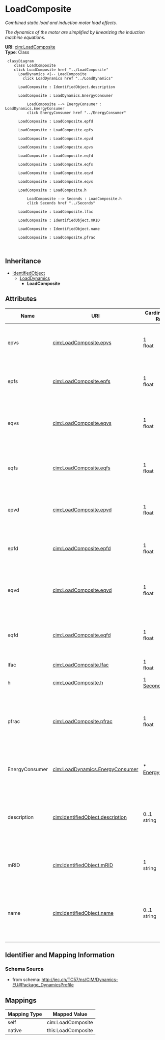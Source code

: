 # LoadComposite


_Combined static load and induction motor load effects._

_The dynamics of the motor are simplified by linearizing the induction machine equations._





**URI**: [cim:LoadComposite](http://iec.ch/TC57/CIM100#LoadComposite)<br />
**Type**: Class




```mermaid
 classDiagram
    class LoadComposite
    click LoadComposite href "../LoadComposite"
      LoadDynamics <|-- LoadComposite
        click LoadDynamics href "../LoadDynamics"
      
      LoadComposite : IdentifiedObject.description
        
      LoadComposite : LoadDynamics.EnergyConsumer
        
          LoadComposite --> EnergyConsumer : LoadDynamics.EnergyConsumer
          click EnergyConsumer href "../EnergyConsumer"
        
      LoadComposite : LoadComposite.epfd
        
      LoadComposite : LoadComposite.epfs
        
      LoadComposite : LoadComposite.epvd
        
      LoadComposite : LoadComposite.epvs
        
      LoadComposite : LoadComposite.eqfd
        
      LoadComposite : LoadComposite.eqfs
        
      LoadComposite : LoadComposite.eqvd
        
      LoadComposite : LoadComposite.eqvs
        
      LoadComposite : LoadComposite.h
        
          LoadComposite --> Seconds : LoadComposite.h
          click Seconds href "../Seconds"
        
      LoadComposite : LoadComposite.lfac
        
      LoadComposite : IdentifiedObject.mRID
        
      LoadComposite : IdentifiedObject.name
        
      LoadComposite : LoadComposite.pfrac
        
      
```





## Inheritance
* [IdentifiedObject](IdentifiedObject.md)
    * [LoadDynamics](LoadDynamics.md)
        * **LoadComposite**



## Attributes


| Name | URI | Cardinality and Range | Description | Inheritance |
| ---  | --- | --- | --- | --- |
| epvs | [cim:LoadComposite.epvs](http://iec.ch/TC57/CIM100#LoadComposite.epvs) | 1 <br />  float  | Active load-voltage dependence index (static) (<i>Epvs</i>) | direct |
| epfs | [cim:LoadComposite.epfs](http://iec.ch/TC57/CIM100#LoadComposite.epfs) | 1 <br />  float  | Active load-frequency dependence index (static) (<i>Epfs</i>) | direct |
| eqvs | [cim:LoadComposite.eqvs](http://iec.ch/TC57/CIM100#LoadComposite.eqvs) | 1 <br />  float  | Reactive load-voltage dependence index (static) (<i>Eqvs</i>) | direct |
| eqfs | [cim:LoadComposite.eqfs](http://iec.ch/TC57/CIM100#LoadComposite.eqfs) | 1 <br />  float  | Reactive load-frequency dependence index (static) (<i>Eqfs</i>) | direct |
| epvd | [cim:LoadComposite.epvd](http://iec.ch/TC57/CIM100#LoadComposite.epvd) | 1 <br />  float  | Active load-voltage dependence index (dynamic) (<i>Epvd</i>) | direct |
| epfd | [cim:LoadComposite.epfd](http://iec.ch/TC57/CIM100#LoadComposite.epfd) | 1 <br />  float  | Active load-frequency dependence index (dynamic) (<i>Epfd</i>) | direct |
| eqvd | [cim:LoadComposite.eqvd](http://iec.ch/TC57/CIM100#LoadComposite.eqvd) | 1 <br />  float  | Reactive load-voltage dependence index (dynamic) (<i>Eqvd</i>) | direct |
| eqfd | [cim:LoadComposite.eqfd](http://iec.ch/TC57/CIM100#LoadComposite.eqfd) | 1 <br />  float  | Reactive load-frequency dependence index (dynamic) (<i>Eqfd</i>) | direct |
| lfac | [cim:LoadComposite.lfac](http://iec.ch/TC57/CIM100#LoadComposite.lfac) | 1 <br />  float  | Loading factor (<i>L</i><i><sub>fac</sub></i>) | direct |
| h | [cim:LoadComposite.h](http://iec.ch/TC57/CIM100#LoadComposite.h) | 1 <br />  [Seconds](Seconds.md)  | Inertia constant (<i>H</i>) (&gt;= 0) | direct |
| pfrac | [cim:LoadComposite.pfrac](http://iec.ch/TC57/CIM100#LoadComposite.pfrac) | 1 <br />  float  | Fraction of constant-power load to be represented by this motor model (<i>P</... | direct |
| EnergyConsumer | [cim:LoadDynamics.EnergyConsumer](http://iec.ch/TC57/CIM100#LoadDynamics.EnergyConsumer) | * <br />  [EnergyConsumer](EnergyConsumer.md)  | Energy consumer to which this dynamics load model applies | [LoadDynamics](LoadDynamics.md) |
| description | [cim:IdentifiedObject.description](http://iec.ch/TC57/CIM100#IdentifiedObject.description) | 0..1 <br />  string  | The description is a free human readable text describing or naming the object | [IdentifiedObject](IdentifiedObject.md) |
| mRID | [cim:IdentifiedObject.mRID](http://iec.ch/TC57/CIM100#IdentifiedObject.mRID) | 1 <br />  string  | Master resource identifier issued by a model authority | [IdentifiedObject](IdentifiedObject.md) |
| name | [cim:IdentifiedObject.name](http://iec.ch/TC57/CIM100#IdentifiedObject.name) | 0..1 <br />  string  | The name is any free human readable and possibly non unique text naming the o... | [IdentifiedObject](IdentifiedObject.md) |









## Identifier and Mapping Information







### Schema Source


* from schema: http://iec.ch/TC57/ns/CIM/Dynamics-EU#Package_DynamicsProfile





## Mappings

| Mapping Type | Mapped Value |
| ---  | ---  |
| self | cim:LoadComposite |
| native | this:LoadComposite |




